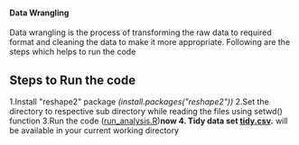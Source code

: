 #### Data Wrangling

  Data wrangling is the process of transforming the raw data to required format and cleaning the data to make it more appropriate. Following are the steps which helps to run the code 
  
## Steps to Run the code

1.Install "reshape2" package *(install.packages("reshape2"))*
2.Set the directory to respective sub directory while reading the files using setwd() function
3.Run the code ([run_analysis.R](run_analysis.R))**now
4. Tidy data set [tidy.csv](tidy.csv).** will be available in your current working directory 




